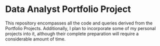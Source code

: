# **Data Analyst Portfolio Project**

This repository encompasses all the code and queries derived from the Portfolio Projects. Additionally, I plan to incorporate some of my personal projects into it, although their complete preparation will require a considerable amount of time.
